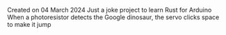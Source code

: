 Created on 04 March 2024
Just a joke project to learn Rust for Arduino
When a photoresistor detects the Google dinosaur, the servo clicks space to make it jump
